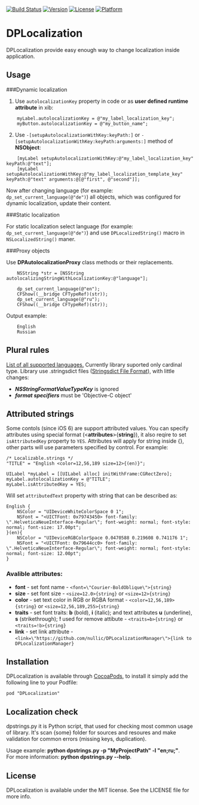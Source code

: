 [![Build Status](https://travis-ci.org/nullic/DPLocalizationManager.svg)](https://travis-ci.org/nullic/DPLocalizationManager)
[![Version](https://img.shields.io/cocoapods/v/DPLocalization.svg?style=flat)](http://cocoapods.org/pods/DPLocalization)
[![License](https://img.shields.io/cocoapods/l/DPLocalization.svg?style=flat)](http://cocoapods.org/pods/DPLocalization)
[![Platform](https://img.shields.io/cocoapods/p/DPLocalization.svg?style=flat)](http://cocoapods.org/pods/DPLocalization)
 

# DPLocalization

DPLocalization provide easy enough way to change localization inside application.


## Usage

###Dynamic localization

1. Use ```autolocalizationKey``` property in code or as **user defined runtime attribute** in xib:

```
	myLabel.autolocalizationKey = @"my_label_localization_key";
	myButton.autolocalizationKey = @"my_button_name";
```

2. Use ```-[setupAutolocalizationWithKey:keyPath:]``` or ```-[setupAutolocalizationWithKey:keyPath:arguments:]``` method of **NSObject**:

```
	[myLabel setupAutolocalizationWithKey:@"my_label_localization_key" keyPath:@"text"];
	[myLabel setupAutolocalizationWithKey:@"my_label_localization_template_key" keyPath:@"text" arguments:@[@"first", @"second"]];
```

Now after changing language (for example: ```dp_set_current_language(@"de")```) all objects, which was configured for dynamic localization, update their content.


###Static localization

For static localization select language (for example: ```dp_set_current_language(@"de")```) and use ```DPLocalizedString()``` macro in ```NSLocalizedString()``` maner.


###Proxy objects

Use **DPAutolocalizationProxy** class methods or their replacements.

```
    NSString *str = [NSString autolocalizingStringWithLocalizationKey:@"language"];

    dp_set_current_language(@"en");
    CFShow((__bridge CFTypeRef)(str));
    dp_set_current_language(@"ru");
    CFShow((__bridge CFTypeRef)(str));
```

Output example:
```
	English
	Russian
```

 
## Plural rules
 
[List of all supported languages.](http://www.unicode.org/cldr/charts/latest/supplemental/language_plural_rules.html) Currently library suported only cardinal type.
Library use .stringsdict files ([Stringsdict File Format](https://developer.apple.com/library/ios/documentation/MacOSX/Conceptual/BPInternational/StringsdictFileFormat/StringsdictFileFormat.html)), with little changes:
* ***NSStringFormatValueTypeKey*** is ignored
* ***format specifiers*** must be 'Objective-C object'

 

## Attributed strings

Some contols (since iOS 6) are support attributed values. You can specify attributes using special format (<**attributes**>{**string**}), it also reqire to set ```isAttributedKey``` property to ```YES```. Attributes will apply for string inside {}, other parts will use parameters specified by control. For example:
```
/* Localizable.strings */
"TITLE" = "English <color=12,56,189 size=12>{(en)}";
```
```
UILabel *myLabel = [[UILabel alloc] initWithFrame:CGRectZero];
myLabel.autolocalizationKey = @"TITLE";
myLabel.isAttributedKey = YES;
```
Will set ```attributedText``` property with string that can be described as:
```
English {
    NSColor = "UIDeviceWhiteColorSpace 0 1";
    NSFont = "<UICTFont: 0x79743450> font-family: \".HelveticaNeueInterface-Regular\"; font-weight: normal; font-style: normal; font-size: 17.00pt";
}(en){
    NSColor = "UIDeviceRGBColorSpace 0.0470588 0.219608 0.741176 1";
    NSFont = "<UICTFont: 0x79644cc0> font-family: \".HelveticaNeueInterface-Regular\"; font-weight: normal; font-style: normal; font-size: 12.00pt";
}
```

### Avalible attributes:
* **font** - set font name - ```<font=\"Courier-BoldOblique\">{string}```
* **size** - set font size - ```<size=12.0>{string}``` or ```<size=12>{string}```
* **color** - set text color in RGB or RGBA format - ```<color=12,56,189>{string}``` or ```<size=12,56,189,255>{string}```
* **traits** - set font traits: **b** (bold), **i** (italic); and text attributes **u** (underline), **s** (strikethrough); **!** used for remove attibute - ```<traits=b>{string}``` or ```<traits=!b>{string}```
* **link** - set link attribute - ```<link=\"https://github.com/nullic/DPLocalizationManager\">{link to DPLocalizationManager}```


## Installation

DPLocalization is available through [CocoaPods](http://cocoapods.org), to install
it simply add the following line to your Podfile:

    pod "DPLocalization"


## Localization check

dpstrings.py it is Python script, that used for checking most common usage of library. It's scan {some} folder for sources and resoures and make validation  for common errors (missing keys, duplication).

Usage example: **python dpstrings.py -p "MyProjectPath" -l "en;ru;"**.<br/>
For more information: **python dpstrings.py --help**.


## License

DPLocalization is available under the MIT license. See the LICENSE file for more info.
